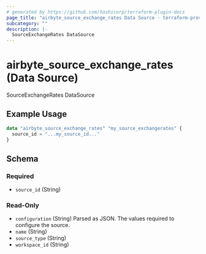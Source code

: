 ```yaml
---
# generated by https://github.com/hashicorp/terraform-plugin-docs
page_title: "airbyte_source_exchange_rates Data Source - terraform-provider-airbyte"
subcategory: ""
description: |-
  SourceExchangeRates DataSource
---
```


# airbyte_source_exchange_rates (Data Source)

SourceExchangeRates DataSource

## Example Usage

```terraform
data "airbyte_source_exchange_rates" "my_source_exchangerates" {
  source_id = "...my_source_id..."
}
```

<!-- schema generated by tfplugindocs -->
## Schema

### Required

- `source_id` (String)

### Read-Only

- `configuration` (String) Parsed as JSON.
The values required to configure the source.
- `name` (String)
- `source_type` (String)
- `workspace_id` (String)


